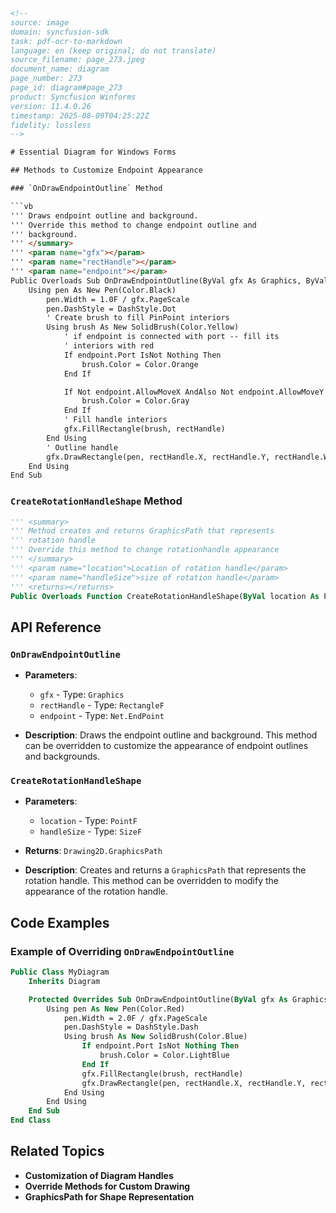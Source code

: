 ```html
<!-- 
source: image
domain: syncfusion-sdk
task: pdf-ocr-to-markdown
language: en (keep original; do not translate)
source_filename: page_273.jpeg
document_name: diagram
page_number: 273
page_id: diagram#page_273
product: Syncfusion Winforms
version: 11.4.0.26
timestamp: 2025-08-09T04:25:22Z
fidelity: lossless
-->

# Essential Diagram for Windows Forms

## Methods to Customize Endpoint Appearance

### `OnDrawEndpointOutline` Method

```vb
''' Draws endpoint outline and background.
''' Override this method to change endpoint outline and 
''' background. 
''' </summary>
''' <param name="gfx"></param>
''' <param name="rectHandle"></param>
''' <param name="endpoint"></param>
Public Overloads Sub OnDrawEndpointOutline(ByVal gfx As Graphics, ByVal rectHandle As RectangleF, ByVal endpoint As Net.EndPoint)
    Using pen As New Pen(Color.Black)
        pen.Width = 1.0F / gfx.PageScale
        pen.DashStyle = DashStyle.Dot
        ' Create brush to fill PinPoint interiors 
        Using brush As New SolidBrush(Color.Yellow)
            ' if endpoint is connected with port -- fill its
            ' interiors with red 
            If endpoint.Port IsNot Nothing Then
                brush.Color = Color.Orange
            End If

            If Not endpoint.AllowMoveX AndAlso Not endpoint.AllowMoveY Then
                brush.Color = Color.Gray
            End If
            ' Fill handle interiors 
            gfx.FillRectangle(brush, rectHandle)
        End Using
        ' Outline handle 
        gfx.DrawRectangle(pen, rectHandle.X, rectHandle.Y, rectHandle.Width, rectHandle.Height)
    End Using
End Sub
```

### `CreateRotationHandleShape` Method

```vb
''' <summary>
''' Method creates and returns GraphicsPath that represents 
''' rotation handle 
''' Override this method to change rotationhandle appearance 
''' </summary>
''' <param name="location">Location of rotation handle</param>
''' <param name="handleSize">size of rotation handle</param>
''' <returns></returns>
Public Overloads Function CreateRotationHandleShape(ByVal location As PointF, ByVal handleSize As SizeF) As Drawing2D.GraphicsPath
```

## API Reference

### `OnDrawEndpointOutline`

- **Parameters**:
  - `gfx` - Type: `Graphics`
  - `rectHandle` - Type: `RectangleF`
  - `endpoint` - Type: `Net.EndPoint`

- **Description**: Draws the endpoint outline and background. This method can be overridden to customize the appearance of endpoint outlines and backgrounds.

### `CreateRotationHandleShape`

- **Parameters**:
  - `location` - Type: `PointF`
  - `handleSize` - Type: `SizeF`

- **Returns**: `Drawing2D.GraphicsPath`
- **Description**: Creates and returns a `GraphicsPath` that represents the rotation handle. This method can be overridden to modify the appearance of the rotation handle.

## Code Examples

### Example of Overriding `OnDrawEndpointOutline`

```vb
Public Class MyDiagram
    Inherits Diagram

    Protected Overrides Sub OnDrawEndpointOutline(ByVal gfx As Graphics, ByVal rectHandle As RectangleF, ByVal endpoint As Net.EndPoint)
        Using pen As New Pen(Color.Red)
            pen.Width = 2.0F / gfx.PageScale
            pen.DashStyle = DashStyle.Dash
            Using brush As New SolidBrush(Color.Blue)
                If endpoint.Port IsNot Nothing Then
                    brush.Color = Color.LightBlue
                End If
                gfx.FillRectangle(brush, rectHandle)
                gfx.DrawRectangle(pen, rectHandle.X, rectHandle.Y, rectHandle.Width, rectHandle.Height)
            End Using
        End Using
    End Sub
End Class
```

## Related Topics

- **Customization of Diagram Handles**
- **Override Methods for Custom Drawing**
- **GraphicsPath for Shape Representation**

<!-- tags: [diagram, windows forms, customization, endpoints, rotation, handles] keywords: [endpoint, background, outline, rotation handle, graphics, fill, stroke, override methods, customization, user interface] -->
```